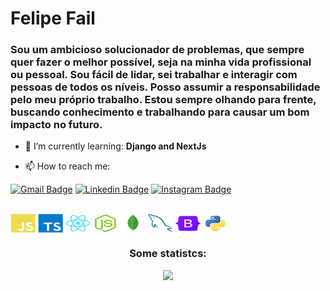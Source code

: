 # Felipe Fail

### Sou um ambicioso solucionador de problemas, que sempre quer fazer o melhor possível, seja na minha vida profissional ou pessoal. Sou fácil de lidar, sei trabalhar e interagir com pessoas de todos os níveis. Posso assumir a responsabilidade pelo meu próprio trabalho. Estou sempre olhando para frente, buscando conhecimento e trabalhando para causar um bom impacto no futuro.


- 🌱 I’m currently learning: **Django and NextJs**

- 📫 How to reach me: 


[![Gmail Badge](https://img.shields.io/badge/-felps134679@gmail.com-fc0b03?style=for-the-badge&logo=Gmail&logoColor=white&link=mailto:felps134679@gmail.com)](mailto:felps134679@gmail.com)
[![Linkedin Badge](https://img.shields.io/badge/-linkedin-%230077B5?style=for-the-badge&logo=linkedin&logoColor=white)](https://www.linkedin.com/in/https://www.linkedin.com/in/felipe-kaua/)
[![Instagram Badge](https://img.shields.io/badge/-instagram-%230077B5?style=for-the-badge&logo=instagram&logoColor=white)](https://www.instagram.com/in/https://www.instagram.com/in/https://www.instagram.com/felipe_fail66//)


<div style="display: inline_block"><br>
  
  <img align="center" alt="FRK-Js" height="30" width="40" src="https://raw.githubusercontent.com/devicons/devicon/master/icons/javascript/javascript-plain.svg">
  <img align="center" alt="FRK-Ts" height="30" width="40" src="https://raw.githubusercontent.com/devicons/devicon/master/icons/typescript/typescript-plain.svg">
  <img align="center" alt="FRK-React" height="30" width="40" src="https://raw.githubusercontent.com/devicons/devicon/master/icons/react/react-original.svg">
  <img align="center" alt="FRK-Node" height="30" width="40" src="https://github.com/devicons/devicon/blob/master/icons/nodejs/nodejs-original.svg">
  <img align="center" alt="FRK-Mongo" height="30" width="40" src="https://github.com/devicons/devicon/blob/master/icons/mongodb/mongodb-original.svg">
  <img align="center" alt="FRK-Postgres" height="30" width="40" src="https://github.com/devicons/devicon/blob/master/icons/mysql/mysql-original.svg">
  <img align="center" alt="FRK-Postgres" height="30" width="40" src="https://github.com/devicons/devicon/blob/master/icons/bootstrap/bootstrap-original.svg">
   <img align="center" alt="FRK-Python" height="30" width="40" src="https://github.com/devicons/devicon/blob/master/icons/python/python-original.svg"> 
</div>



<div align="center">  
<h3>Some statistcs:</h3>
 <div align="center">
  <a href="https://github.com/Felxz1234">
  <img height="180em" src="https://github-readme-stats.vercel.app/api/top-langs/?username=Felxz1234&layout=compact&langs_count=7&theme=dracula"/>
 
</div>  

<div/>

